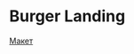 # Burger Landing
[Макет](https://www.figma.com/design/vqf57sLXAoPyNoEBveykGX/maket-Burger-Landing?node-id=0-1&t=QpCM8RH3XJAPNXVk-0)
